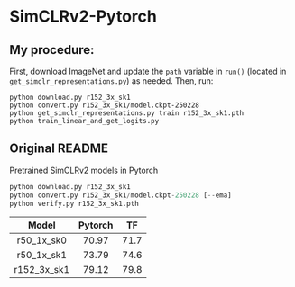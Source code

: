 # SimCLRv2-Pytorch

## My procedure:
First, download ImageNet and update the `path` variable in `run()` (located in `get_simclr_representations.py`) as needed. Then, run: 
```
python download.py r152_3x_sk1
python convert.py r152_3x_sk1/model.ckpt-250228
python get_simclr_representations.py train r152_3x_sk1.pth
python train_linear_and_get_logits.py 
```

## Original README

Pretrained SimCLRv2 models in Pytorch

```python
python download.py r152_3x_sk1
python convert.py r152_3x_sk1/model.ckpt-250228 [--ema]
python verify.py r152_3x_sk1.pth
```

| Model | Pytorch | TF |
| :-------------: |:-------------:| :-----:|
| r50_1x_sk0 | 70.97 | 71.7 |
| r50_1x_sk1 | 73.79 | 74.6 |
| r152_3x_sk1 | 79.12 | 79.8 |
